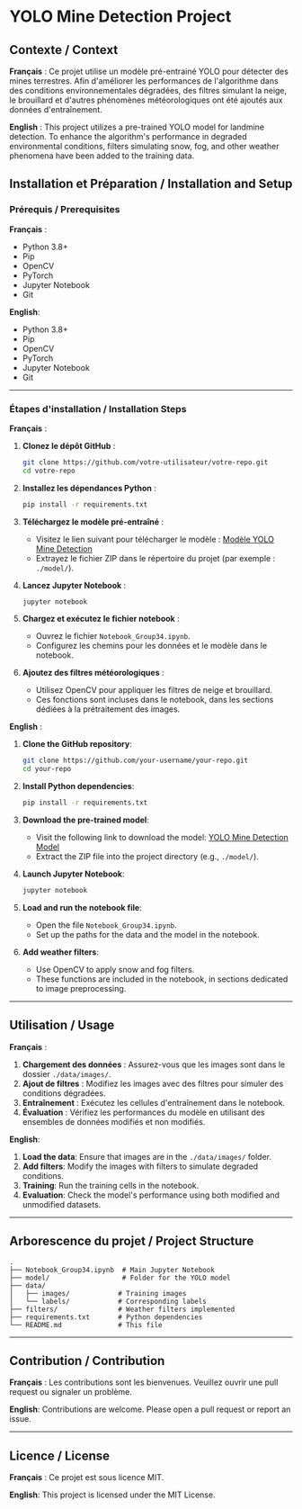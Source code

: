 # YOLO Mine Detection Project

## Contexte / Context

**Français** : Ce projet utilise un modèle pré-entrainé YOLO pour détecter des mines terrestres. Afin d'améliorer les performances de l'algorithme dans des conditions environnementales dégradées, des filtres simulant la neige, le brouillard et d'autres phénomènes météorologiques ont été ajoutés aux données d'entraînement.

**English** : This project utilizes a pre-trained YOLO model for landmine detection. To enhance the algorithm's performance in degraded environmental conditions, filters simulating snow, fog, and other weather phenomena have been added to the training data.

## Installation et Préparation / Installation and Setup

### Prérequis / Prerequisites

**Français** :
- Python 3.8+
- Pip
- OpenCV
- PyTorch
- Jupyter Notebook
- Git

**English**:
- Python 3.8+
- Pip
- OpenCV
- PyTorch
- Jupyter Notebook
- Git

---

### Étapes d'installation / Installation Steps

**Français** :

1. **Clonez le dépôt GitHub** :
   ```bash
   git clone https://github.com/votre-utilisateur/votre-repo.git
   cd votre-repo
   ```

2. **Installez les dépendances Python** :
   ```bash
   pip install -r requirements.txt
   ```

3. **Téléchargez le modèle pré-entraîné** :
   - Visitez le lien suivant pour télécharger le modèle : [Modèle YOLO Mine Detection](https://universe.roboflow.com/hassan-sdqop/mine-detection-tupvk)
   - Extrayez le fichier ZIP dans le répertoire du projet (par exemple : `./model/`).

4. **Lancez Jupyter Notebook** :
   ```bash
   jupyter notebook
   ```

5. **Chargez et exécutez le fichier notebook** :
   - Ouvrez le fichier `Notebook_Group34.ipynb`.
   - Configurez les chemins pour les données et le modèle dans le notebook.

6. **Ajoutez des filtres météorologiques** :
   - Utilisez OpenCV pour appliquer les filtres de neige et brouillard.
   - Ces fonctions sont incluses dans le notebook, dans les sections dédiées à la prétraitement des images.

**English** :

1. **Clone the GitHub repository**:
   ```bash
   git clone https://github.com/your-username/your-repo.git
   cd your-repo
   ```

2. **Install Python dependencies**:
   ```bash
   pip install -r requirements.txt
   ```

3. **Download the pre-trained model**:
   - Visit the following link to download the model: [YOLO Mine Detection Model](https://universe.roboflow.com/hassan-sdqop/mine-detection-tupvk)
   - Extract the ZIP file into the project directory (e.g., `./model/`).

4. **Launch Jupyter Notebook**:
   ```bash
   jupyter notebook
   ```

5. **Load and run the notebook file**:
   - Open the file `Notebook_Group34.ipynb`.
   - Set up the paths for the data and the model in the notebook.

6. **Add weather filters**:
   - Use OpenCV to apply snow and fog filters.
   - These functions are included in the notebook, in sections dedicated to image preprocessing.

---

## Utilisation / Usage

**Français** :

1. **Chargement des données** : Assurez-vous que les images sont dans le dossier `./data/images/`.
2. **Ajout de filtres** : Modifiez les images avec des filtres pour simuler des conditions dégradées.
3. **Entraînement** : Exécutez les cellules d'entraînement dans le notebook.
4. **Évaluation** : Vérifiez les performances du modèle en utilisant des ensembles de données modifiés et non modifiés.

**English**:

1. **Load the data**: Ensure that images are in the `./data/images/` folder.
2. **Add filters**: Modify the images with filters to simulate degraded conditions.
3. **Training**: Run the training cells in the notebook.
4. **Evaluation**: Check the model's performance using both modified and unmodified datasets.

---

## Arborescence du projet / Project Structure

```plaintext
.
├── Notebook_Group34.ipynb  # Main Jupyter Notebook
├── model/                  # Folder for the YOLO model
├── data/
│   ├── images/            # Training images
│   └── labels/            # Corresponding labels
├── filters/               # Weather filters implemented
├── requirements.txt       # Python dependencies
└── README.md              # This file
```

---

## Contribution / Contribution

**Français** :
Les contributions sont les bienvenues. Veuillez ouvrir une pull request ou signaler un problème.

**English**:
Contributions are welcome. Please open a pull request or report an issue.

---

## Licence / License

**Français** : Ce projet est sous licence MIT.

**English**: This project is licensed under the MIT License.

